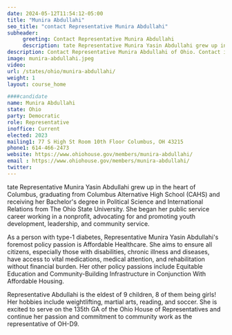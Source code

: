 ```yaml
---
date: 2024-05-12T11:54:12-05:00
title: "Munira Abdullahi"
seo_title: "contact Representative Munira Abdullahi"
subheader:
     greeting: Contact Representative Munira Abdullahi
     description: tate Representative Munira Yasin Abdullahi grew up in the heart of Columbus, graduating from Columbus Alternative High School (CAHS) and receiving her Bachelor's degree in Political Science and International Relations from The Ohio State University. She began her public service career working in a nonprofit, advocating for and promoting youth development, leadership, and community service.
description: Contact Representative Munira Abdullahi of Ohio. Contact information for Munira Abdullahi includes email address, phone number, and mailing address.
image: munira-abdullahi.jpeg
video:
url: /states/ohio/munira-abdullahi/
weight: 1
layout: course_home

####candidate
name: Munira Abdullahi
state: Ohio
party: Democratic
role: Representative
inoffice: Current
elected: 2023
mailing1: 77 S High St Room 10th Floor Columbus, OH 43215
phone1: 614-466-2473
website: https://www.ohiohouse.gov/members/munira-abdullahi/
email : https://www.ohiohouse.gov/members/munira-abdullahi/
twitter:
---
```

tate Representative Munira Yasin Abdullahi grew up in the heart of Columbus, graduating from Columbus Alternative High School (CAHS) and receiving her Bachelor's degree in Political Science and International Relations from The Ohio State University. She began her public service career working in a nonprofit, advocating for and promoting youth development, leadership, and community service.

As a person with type-1 diabetes, Representative Munira Yasin Abdullahi's foremost policy passion is Affordable Healthcare. She aims to ensure all citizens, especially those with disabilities, chronic illness and diseases, have access to vital medications, medical attention, and rehabilitation without financial burden. Her other policy passions include Equitable Education and Community-Building Infrastructure in Conjunction With Affordable Housing.

Representative Abdullahi is the eldest of 9 children, 8 of them being girls! Her hobbies include weightlifting, martial arts, reading, and soccer. She is excited to serve on the 135th GA of the Ohio House of Representatives and continue her passion and commitment to community work as the representative of OH-D9.
